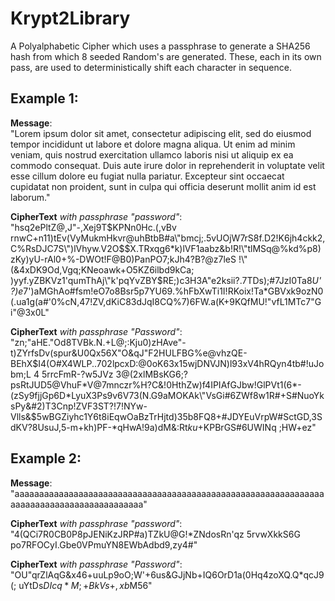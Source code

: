 # Krypt2Library
A Polyalphabetic Cipher which uses a passphrase to generate a SHA256 hash from which 8 seeded Random's are generated. These, each in its own pass, are used to deterministically shift each character in sequence.

## Example 1:  

**Message**:  
"Lorem ipsum dolor sit amet, consectetur adipiscing elit, sed do eiusmod tempor incididunt ut labore et dolore magna aliqua. Ut enim ad minim veniam, quis nostrud exercitation ullamco laboris nisi ut aliquip ex ea commodo consequat. Duis aute irure dolor in reprehenderit in voluptate velit esse cillum dolore eu fugiat nulla pariatur. Excepteur sint occaecat cupidatat non proident, sunt in culpa qui officia deserunt mollit anim id est laborum."

**CipherText** *with passphrase "password"*:  
"hsq2ePltZ@,J\"-,Xej9T$KPNn0Hc.(,vBv rnwC+n11)tEv(VyMukmHkvr@uhBtbB#a\"bmcj;.5vUOjW7rS8f.D2!K6jh4ckk2,C%RsDJC7S\")lVhyw.V2O$$X.TRxqg6*k)lVF1aabz&b!R!\"tlMSq@%kd%p8)zKy)yU-rAl0+%-DWOt!F@B0)PanPO7;kJh4?B?@z7leS !\"(&4xDK9Od,Vgq;KNeoawk+O5KZ6ilbd9kCa; )yyf.yZBKVz1'qumThAj\"k'pqYvZBY$RE;)c3H3A\"e2ksii?.7TDs);#7JzI0Ta8*U'?)e*7')aMGhAo#fsm!eO7o8Bsr5p7YU69.%hFbXwTi1I!RKoix!Ta*GBVxk9ozN0(.ua1g(a#'0%cN,47!ZV,dKiC83dJqI8CQ%7)6FW.a(K+9KQfMU!\"vfL1MTc7\"G i\"@3x0L"

**CipherText** *with passphrase "Password"*:  
"zn;\"aHE.\"Od8TVBk.N.+L@;:Kju0)zHAve\"-t)ZYrfsDv(spur&U0Qx56X\"O&qJ\"F2HULFBG%e@vhzQE-BEhX$I4(O#X4WLP..702lpcxD:@0oK63x15wjDNVJN)l93xV4hRQyn4tb#!uJobm;L 4 5rrcFmR-?w5JVz 3@(2xlMBsKG6;?psRtJUD5@VhuF*V@7mnczr%H?C&!0HthZw)f4IPIAfGJbw!GlPVt1(6*-(zSy9fjjGp6D*LyuX3Ps9v6V73(N.G9aMOKAk\"VsGi#6ZWf8w1R#+S#NuoYksPy&#2)T3Cnp!ZVF3ST?!7!NYw-Vlls&$5wBGZiyhc1Y6t8iEqwOaBzTrHjtd)35b8FQ8+#JDYEuVrpW#SctGD,3SdKV?8UsuJ,5-m+kh)PF-*qHwA!9a)dM&:Rt$ku+$KPBrGS#6UWINq ;HW+ez"

## Example 2:  

**Message**:  
"aaaaaaaaaaaaaaaaaaaaaaaaaaaaaaaaaaaaaaaaaaaaaaaaaaaaaaaaaaaaaaaaaaaaaaaaaaaaaaaaaaaaaaaaaa"

**CipherText** *with passphrase "password"*:  
"4(QCi7R0CB0P8pJENiKzJRP#a)TZkU@G!*ZNdosRn'qz 5rvwXkkS6G po7RFOCyI.Gbe0VPmuYN8EWbAdbd9,zy4#"

**CipherText** *with passphrase "Password"*:  
"OU\"qrZlAqG&x46+uuLp9oO;W'+6us&GJjNb+IQ6OrD1a(0Hq4zoXQ.Q*qcJ9(; uYtDs$DIcq*M;+BkVs+,x b$M56"
